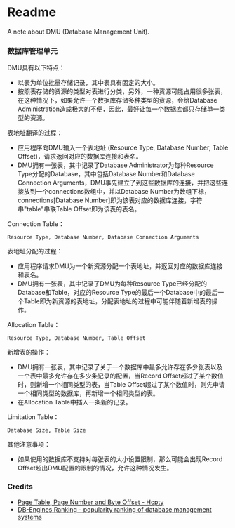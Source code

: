 # Readme
A note about DMU (Database Management Unit).

### 数据库管理单元

DMU具有以下特点：
- 以表为单位批量存储记录，其中表具有固定的大小。
- 按照表存储的资源的类型对表进行分类，另外，一种资源可能占用很多张表，在这种情况下，如果允许一个数据库存储多种类型的资源，会给Database Administration造成极大的不便，因此，最好让每一个数据库都只存储单一类型的资源。

表地址翻译的过程：
- 应用程序向DMU输入一个表地址 (Resource Type, Database Number, Table Offset)，请求返回对应的数据库连接和表名。
- DMU拥有一张表，其中记录了Database Administrator为每种Resource Type分配的Database，其中包括Database Number和Database Connection Arguments，DMU事先建立了到这些数据库的连接，并把这些连接放到一个connections数组中，并以Database Number为数组下标，connections\[Database Number\]即为该表对应的数据库连接，字符串"table"串联Table Offset即为该表的表名。

Connection Table：
```
Resource Type, Database Number, Database Connection Arguments
```

表地址分配的过程：
- 应用程序请求DMU为一个新资源分配一个表地址，并返回对应的数据库连接和表名。
- DMU拥有一张表，其中记录了DMU为每种Resource Type已经分配的Database和Table，对应的Resource Type的最后一个Database中的最后一个Table即为新资源的表地址，分配表地址的过程中可能伴随着新增表的操作。

Allocation Table：
```
Resource Type, Database Number, Table Offset
```

新增表的操作：
- DMU拥有一张表，其中记录了关于一个数据库中最多允许存在多少张表以及一个表中最多允许存在多少条记录的配置，当Record Offset超过了某个数值时，则新增一个相同类型的表，当Table Offset超过了某个数值时，则先申请一个相同类型的数据库，再新增一个相同类型的表。
- 在Allocation Table中插入一条新的记录。

Limitation Table：
```
Database Size, Table Size
```

其他注意事项：
- 如果使用的数据库不支持对每张表的大小设置限制，那么可能会出现Record Offset超出DMU配置的限制的情况，允许这种情况发生。

### Credits
- [Page Table, Page Number and Byte Offset - Hcpty](https://github.com/hcpty/page-table-page-number-and-byte-offset)
- [DB-Engines Ranking - popularity ranking of database management systems](https://db-engines.com/en/ranking)

